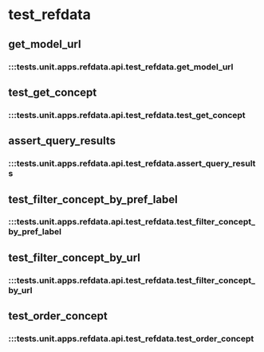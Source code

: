 # test_refdata

## get_model_url

### :::tests.unit.apps.refdata.api.test_refdata.get_model_url

## test_get_concept

### :::tests.unit.apps.refdata.api.test_refdata.test_get_concept

## assert_query_results

### :::tests.unit.apps.refdata.api.test_refdata.assert_query_results

## test_filter_concept_by_pref_label

### :::tests.unit.apps.refdata.api.test_refdata.test_filter_concept_by_pref_label

## test_filter_concept_by_url

### :::tests.unit.apps.refdata.api.test_refdata.test_filter_concept_by_url

## test_order_concept

### :::tests.unit.apps.refdata.api.test_refdata.test_order_concept

